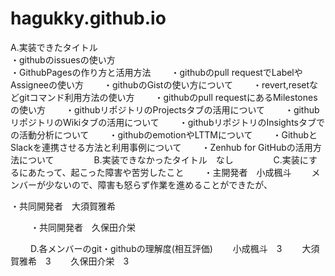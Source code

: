 # hagukky.github.io


A.実装できたタイトル  
・githubのissuesの使い方  
・GithubPagesの作り方と活用方法　　
・githubのpull requestでLabelやAssigneeの使い方　　
・githubのGistの使い方について　　
・revert,resetなどgitコマンド利用方法の使い方　　
・githubのpull requestにあるMilestonesの使い方　　
・githubリポジトリのProjectsタブの活用について　　
・githubリポジトリのWikiタブの活用について　　
・githubリポジトリのInsightsタブでの活動分析について　　
・githubのemotionやLTTMについて　　
・GithubとSlackを連携させる方法と利用事例について　　
・Zenhub for GitHubの活用方法について　　
　　
B.実装できなかったタイトル　なし　　
　　
C.実装にするにあたって、起こった障害や苦労したこと　　
・主開発者　小成楓斗　　
メンバーが少ないので、障害も怒らず作業を進めることができたが、

・共同開発者　大須賀雅希　　

　　
・共同開発者　久保田介栄　　

　　
D.各メンバーのgit・githubの理解度(相互評価)　　
小成楓斗　3　　
大須賀雅希　3　　
久保田介栄　3　　

